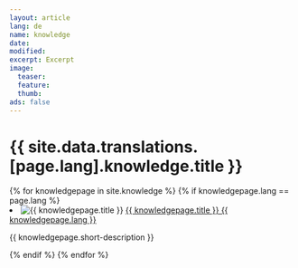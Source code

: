 ```yaml
---
layout: article
lang: de
name: knowledge
date: 
modified:
excerpt: Excerpt
image:
  teaser:
  feature: 
  thumb:
ads: false
---
```


<h1>{{ site.data.translations.[page.lang].knowledge.title }}</h1>

<div class="tiles">
<!-- Show knowledge articles of the same language -->
{% for knowledgepage in site.knowledge %}
  {% if knowledgepage.lang == page.lang %}
  <li>
    <img src="{{ knowledgepage.thumbnail-path }}" alt="{{ knowledgepage.title }}"/>
    <a href="{{ knowledgepage.url }}">{{ knowledgepage.title }} {{ knowledgepage.lang }}</a>
    <p>{{ knowledgepage.short-description }}</p>
  </li>
  {% endif %}
{% endfor %}
</div>
